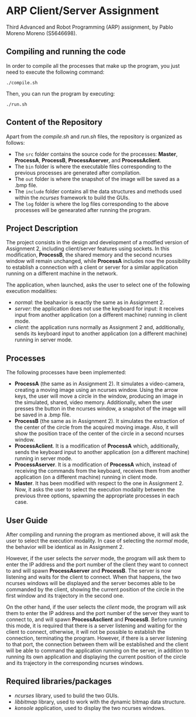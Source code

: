 # ARP Client/Server Assignment
Third Advanced and Robot Programming (ARP) assignment, by Pablo Moreno Moreno (S5646698).

## Compiling and running the code
In order to compile all the processes that make up the program, you just need to execute the following command:
```console
./compile.sh
```

Then, you can run the program by executing:
```console
./run.sh
```

## Content of the Repository
Apart from the *compile.sh* and *run.sh* files, the repository is organized as follows:
- The `src` folder contains the source code for the processes: **Master**, **ProcessA**, **ProcessB**, **ProcessAserver**, and **ProcessAclient**.
- The `bin` folder is where the executable files corresponding to the previous processes are generated after compilation.
- The `out` folder is where the snapshot of the image will be saved as a .bmp file.
- The `include` folder contains all the data structures and methods used within the *ncurses* framework to build the GUIs.
- The `log` folder is where the log files corresponding to the above processes will be genearated after running the program.

## Project Description
The project consists in the design and development of a modfied version of Assignment 2, including client/server features using sockets. In this modification, **ProcessB**, the shared memory and the second ncurses window will remain unchanged, while **ProcessA** includes now the possibility to establish a connection with a client or server for a similar application running on a different machine in the network.

The application, when launched, asks the user to select one of the following execution modalities:
- *normal*: the beahavior is exactly the same as in Assignment 2.
- *server*: the application does not use the keyboard for input: it receives input from another application (on a different machine) running in client mode.
- *client*: the application runs normally as Assignment 2 and, additionally, sends its keyboard input to another application (on a different machine) running in server mode.


## Processes

The following processes have been implemented:

- **ProcessA** (the same as in Assignment 2). It simulates a video-camera, creating a moving image using an ncurses window. Using the arrow keys, the user will move a circle in the window, producing an image in the simulated, shared, video memory. Additionally, when the user presses the button in the ncurses window, a snapshot of the image will be saved in a .bmp file.
- **ProcessB** (the same as in Assignment 2). It simulates the extraction of the center of the circle from the acquired moving image. Also, it will show the position trace of the center of the circle in a second ncurses window.
- **ProcessAclient**. It is a modification of **ProcessA** which, additionally, sends the keyboard input to another application (on a different machine) running in server mode.
- **ProcessAserver**. It is a modification of **ProcessA** which, instead of receiving the commands from the keyboard, receives them from another application (on a different machine) running in client mode.
- **Master**. It has been modified with respect to the one in Assignment 2. Now, it asks the user to select the execution modality between the previous three options, spawning the appropriate processes in each case.


## User Guide
After compiling and running the program as mentioned above, it will ask the user to select the execution modality. In case of selecting the *normal* mode, the behavior will be identical as in Assignment 2.

However, if the user selects the *server* mode, the program will ask them to enter the IP address and the port number of the client they want to connect to and will spawn **ProcessAserver** and **ProcessB**. The server is now listening and waits for the client to connect. When that happens, the two ncurses windows will be displayed and the server becomes able to be commanded by the client, showing the current position of the circle in the first window and its trajectory in the second one.

On the other hand, if the user selects the *client* mode, the program will ask them to enter the IP address and the port number of the server they want to connect to, and will spawn **ProcessAsclient** and **ProcessB**. Before running this mode, it is required that there is a server listening and waiting for the client to connect, otherwise, it will not be possible to establish the connection, terminating the program. However, if there is a server listening to that port, the connection between them will be established and the client will be able to command the application running on the server, in addition to running its own application and displaying the current position of the circle and its trajectory in the corresponding ncurses windows.


## Required libraries/packages
- *ncurses* library, used to build the two GUIs.
- *libbitmap* library, used to work with the dynamic bitmap data structure.
- *konsole* application, used to display the two ncurses windows.
